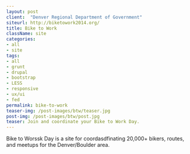 ```yaml
---
layout: post
client:  "Denver Regional Department of Government"
siteurl: http://biketowork2014.org/
title: Bike to Work
className: site
categories: 
- all
- site
tags:
- all
- grunt
- drupal
- bootstrap
- LESS
- responsive
- ux/ui
- fed
permalink: bike-to-work
teaser-img: /post-images/btw/teaser.jpg
post-img: /post-images/btw/post.jpg
teaser: Join and coordinate your Bike to Work Day. 
---
```

Bike to Worssk Day is a site for coordasdfinating 20,000+ bikers, routes, and meetups for the Denver/Boulder area.